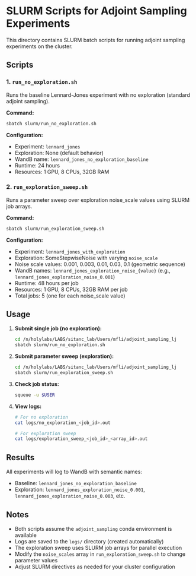 # SLURM Scripts for Adjoint Sampling Experiments

This directory contains SLURM batch scripts for running adjoint sampling experiments on the cluster.

## Scripts

### 1. `run_no_exploration.sh`
Runs the baseline Lennard-Jones experiment with no exploration (standard adjoint sampling).

**Command:**
```bash
sbatch slurm/run_no_exploration.sh
```

**Configuration:**
- Experiment: `lennard_jones` 
- Exploration: None (default behavior)
- WandB name: `lennard_jones_no_exploration_baseline`
- Runtime: 24 hours
- Resources: 1 GPU, 8 CPUs, 32GB RAM

### 2. `run_exploration_sweep.sh`
Runs a parameter sweep over exploration noise_scale values using SLURM job arrays.

**Command:**
```bash
sbatch slurm/run_exploration_sweep.sh
```

**Configuration:**
- Experiment: `lennard_jones_with_exploration`
- Exploration: SomeStepwiseNoise with varying `noise_scale`
- Noise scale values: 0.001, 0.003, 0.01, 0.03, 0.1 (geometric sequence)
- WandB names: `lennard_jones_exploration_noise_{value}` (e.g., `lennard_jones_exploration_noise_0.001`)
- Runtime: 48 hours per job
- Resources: 1 GPU, 8 CPUs, 32GB RAM per job
- Total jobs: 5 (one for each noise_scale value)

## Usage

1. **Submit single job (no exploration):**
   ```bash
   cd /n/holylabs/LABS/sitanc_lab/Users/mfli/adjoint_sampling_lj
   sbatch slurm/run_no_exploration.sh
   ```

2. **Submit parameter sweep (exploration):**
   ```bash
   cd /n/holylabs/LABS/sitanc_lab/Users/mfli/adjoint_sampling_lj
   sbatch slurm/run_exploration_sweep.sh
   ```

3. **Check job status:**
   ```bash
   squeue -u $USER
   ```

4. **View logs:**
   ```bash
   # For no exploration
   cat logs/no_exploration_<job_id>.out
   
   # For exploration sweep
   cat logs/exploration_sweep_<job_id>_<array_id>.out
   ```

## Results

All experiments will log to WandB with semantic names:
- Baseline: `lennard_jones_no_exploration_baseline`
- Exploration: `lennard_jones_exploration_noise_0.001`, `lennard_jones_exploration_noise_0.003`, etc.

## Notes

- Both scripts assume the `adjoint_sampling` conda environment is available
- Logs are saved to the `logs/` directory (created automatically)
- The exploration sweep uses SLURM job arrays for parallel execution
- Modify the `noise_scales` array in `run_exploration_sweep.sh` to change parameter values
- Adjust SLURM directives as needed for your cluster configuration 